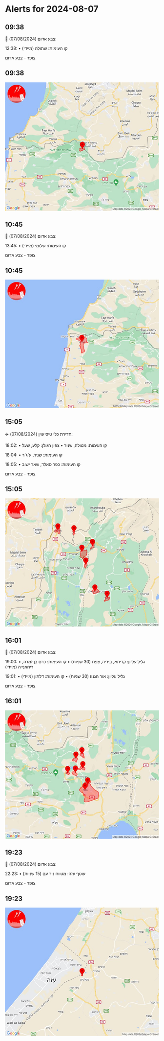 # Alerts for 2024-08-07

## 09:38

🔴 צבע אדום (07/08/2024):

12:38:
• קו העימות: שתולה (מיידי)

צופר - צבע אדום

## 09:38

![Photo](images/24238.jpg)

## 10:45

🔴 צבע אדום (07/08/2024):

13:45:
• קו העימות: שלומי (מיידי)

צופר - צבע אדום

## 10:45

![Photo](images/24240.jpg)

## 15:05

✈️ חדירת כלי טיס עוין (07/08/2024):

18:02:
• קו העימות: מטולה, שניר 
• צפון הגולן: קלע, שעל 

18:04:
• קו העימות: שניר, ע'ג'ר 

18:05:
• קו העימות: כפר סאלד, שאר ישוב 

צופר - צבע אדום

## 15:05

![Photo](images/24252.jpg)

## 16:01

🔴 צבע אדום (07/08/2024):

19:00:
• גליל עליון: קדיתא, ביריה, צפת (30 שניות)
• קו העימות: כרם בן זמרה, ריחאנייה (מיידי)

19:01:
• גליל עליון: אור הגנוז (30 שניות)
• קו העימות: דלתון (מיידי)

צופר - צבע אדום

## 16:01

![Photo](images/24260.jpg)

## 19:23

🔴 צבע אדום (07/08/2024):

22:23:
• עוטף עזה: מטווח ניר עם (15 שניות)

צופר - צבע אדום

## 19:23

![Photo](images/24262.jpg)

